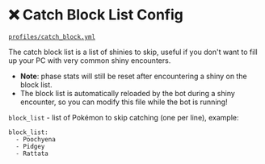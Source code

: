 # ❌ Catch Block List Config

[`profiles/catch_block.yml`](../../profiles/catch_block.yml)

The catch block list is a list of shinies to skip, useful if you don't want to fill up your PC with very common shiny encounters.

- **Note**: phase stats will still be reset after encountering a shiny on the block list.
- The block list is automatically reloaded by the bot during a shiny encounter, so you can modify this file while the bot is running!

`block_list` - list of Pokémon to skip catching (one per line), example:
```
block_list:
  - Poochyena
  - Pidgey
  - Rattata
```
